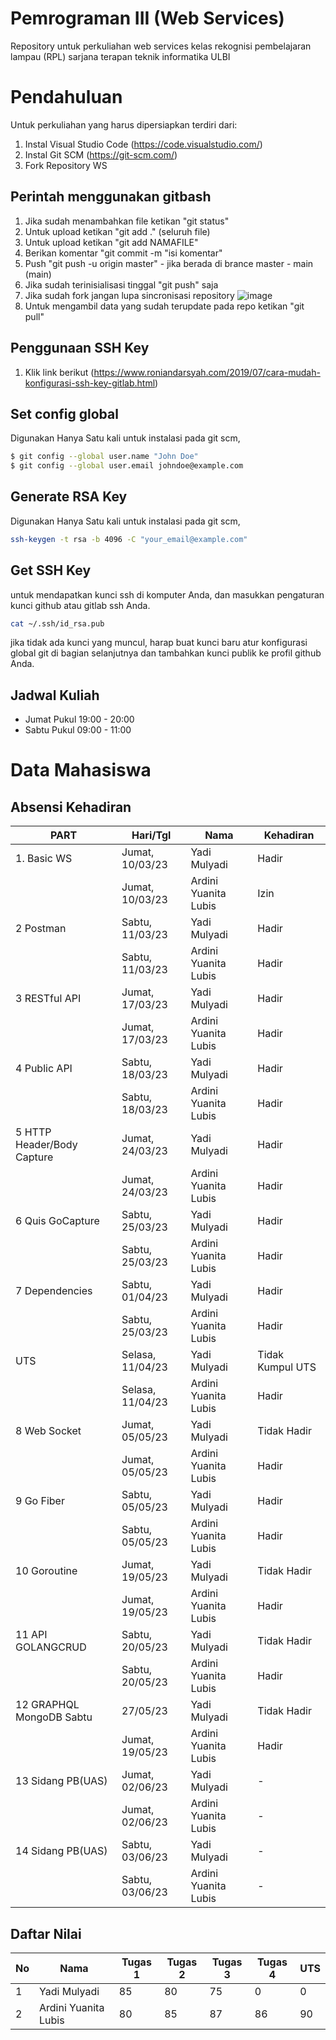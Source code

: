# Pemrograman III (Web Services)

Repository untuk perkuliahan web services kelas rekognisi pembelajaran lampau (RPL) sarjana terapan teknik informatika ULBI
# Pendahuluan

Untuk perkuliahan yang harus dipersiapkan terdiri dari:

1. Instal Visual Studio Code (https://code.visualstudio.com/)
2. Instal Git SCM (https://git-scm.com/)
3. Fork Repository WS

## Perintah menggunakan gitbash

1. Jika sudah menambahkan file ketikan "git status"
2. Untuk upload ketikan "git add ." (seluruh file)
3. Untuk upload ketikan "git add NAMAFILE"
4. Berikan komentar "git commit -m "isi komentar"
5. Push "git push -u origin master" - jika berada di brance master - main (main)
6. Jika sudah terinisialisasi tinggal "git push" saja
7. Jika sudah fork jangan lupa sincronisasi repository
   ![image](https://user-images.githubusercontent.com/15622730/224335490-5d0d430c-293f-45ac-b3a3-1bd319f4a47c.png)
8. Untuk mengambil data yang sudah terupdate pada repo ketikan "git pull"

## Penggunaan SSH Key

1. Klik link berikut (https://www.roniandarsyah.com/2019/07/cara-mudah-konfigurasi-ssh-key-gitlab.html)

## Set config global

Digunakan Hanya Satu kali untuk instalasi pada git scm,

```sh
$ git config --global user.name "John Doe"
$ git config --global user.email johndoe@example.com
```

## Generate RSA Key

Digunakan Hanya Satu kali untuk instalasi pada git scm,

```sh
ssh-keygen -t rsa -b 4096 -C "your_email@example.com"
```

## Get SSH Key

untuk mendapatkan kunci ssh di komputer Anda, dan masukkan pengaturan kunci github atau gitlab ssh Anda.

```sh
cat ~/.ssh/id_rsa.pub
```

jika tidak ada kunci yang muncul, harap buat kunci baru atur konfigurasi global git di bagian selanjutnya dan tambahkan kunci publik ke profil github Anda.

## Jadwal Kuliah

- Jumat Pukul 19:00 - 20:00
- Sabtu Pukul 09:00 - 11:00

# Data Mahasiswa

## Absensi Kehadiran
| PART     | Hari/Tgl   | Nama           | Kehadiran  |
| -------| -------|-------------- | --- |
| 1. Basic WS | Jumat, 10/03/23  | Yadi Mulyadi | Hadir  |
| | Jumat, 10/03/23  | Ardini Yuanita Lubis | Izin  |
| 2 Postman| Sabtu, 11/03/23  | Yadi Mulyadi | Hadir  |
| | Sabtu, 11/03/23 | Ardini Yuanita Lubis | Hadir  |
| 3 RESTful API| Jumat, 17/03/23  | Yadi Mulyadi | Hadir  |
|  | Jumat, 17/03/23  | Ardini Yuanita Lubis | Hadir  |
| 4 Public API| Sabtu, 18/03/23  | Yadi Mulyadi | Hadir  |
|  | Sabtu, 18/03/23  | Ardini Yuanita Lubis |Hadir |
| 5   HTTP Header/Body Capture | Jumat, 24/03/23  | Yadi Mulyadi | Hadir  |
| | Jumat, 24/03/23  | Ardini Yuanita Lubis | Hadir  |
| 6 Quis GoCapture | Sabtu, 25/03/23  | Yadi Mulyadi | Hadir  |
| | Sabtu, 25/03/23  | Ardini Yuanita Lubis |Hadir |
| 7 Dependencies| Sabtu, 01/04/23  | Yadi Mulyadi | Hadir  |
|  | Sabtu, 25/03/23  | Ardini Yuanita Lubis |Hadir |
| UTS | Selasa, 11/04/23  | Yadi Mulyadi | Tidak Kumpul UTS|
|  | Selasa, 11/04/23 | Ardini Yuanita Lubis | Hadir |
| 8 Web Socket | Jumat, 05/05/23  | Yadi Mulyadi | Tidak Hadir  |
|  | Jumat, 05/05/23  | Ardini Yuanita Lubis |Hadir |
| 9  Go Fiber| Sabtu, 05/05/23  | Yadi Mulyadi |  Hadir  |
| | Sabtu, 05/05/23  | Ardini Yuanita Lubis |Hadir |
| 10 Goroutine| Jumat, 19/05/23  | Yadi Mulyadi | Tidak Hadir  |
| | Jumat, 19/05/23  | Ardini Yuanita Lubis |Hadir |
| 11 API GOLANGCRUD| Sabtu, 20/05/23  | Yadi Mulyadi |  Tidak Hadir  |
| | Sabtu, 20/05/23  | Ardini Yuanita Lubis |Hadir |
| 12 GRAPHQL MongoDB Sabtu| 27/05/23  | Yadi Mulyadi | Tidak Hadir  |
|  | Jumat, 19/05/23  | Ardini Yuanita Lubis |Hadir |
| 13 Sidang PB(UAS) | Jumat, 02/06/23  | Yadi Mulyadi |  -  |
|  | Jumat, 02/06/23   | Ardini Yuanita Lubis | - |
| 14 Sidang PB(UAS)| Sabtu, 03/06/23  | Yadi Mulyadi |  -  |
|  | Sabtu, 03/06/23 | Ardini Yuanita Lubis| - |

## Daftar Nilai

| No     | Nama           | Tugas 1   | Tugas 2   | Tugas 3   |Tugas 4   |UTS   |
| ------- | -------------- | --- | --- | --- |--- |--- |
| 1 | Yadi Mulyadi | 85   | 80 |75 |0 |0 |
| 2 | Ardini Yuanita Lubis | 80   | 85 | 87 |86 | 90 |


